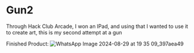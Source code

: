 # Gun2
Through Hack Club Arcade, I won an IPad, and using that I wanted to use it to create art, this is my second attempt at a gun

Finished Product:
![WhatsApp Image 2024-08-29 at 19 35 09_397aea49](https://github.com/user-attachments/assets/cfc00dfa-c605-4840-abc5-4e141e8bda4a)
